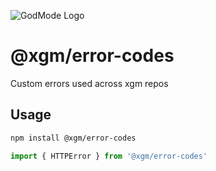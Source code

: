![GodMode Logo](https://godmode-public-assets.s3.amazonaws.com/godmode_logo.jpg)

# @xgm/error-codes

Custom errors used across xgm repos

## Usage

```sh
npm install @xgm/error-codes
```

```js
import { HTTPError } from '@xgm/error-codes'
```
